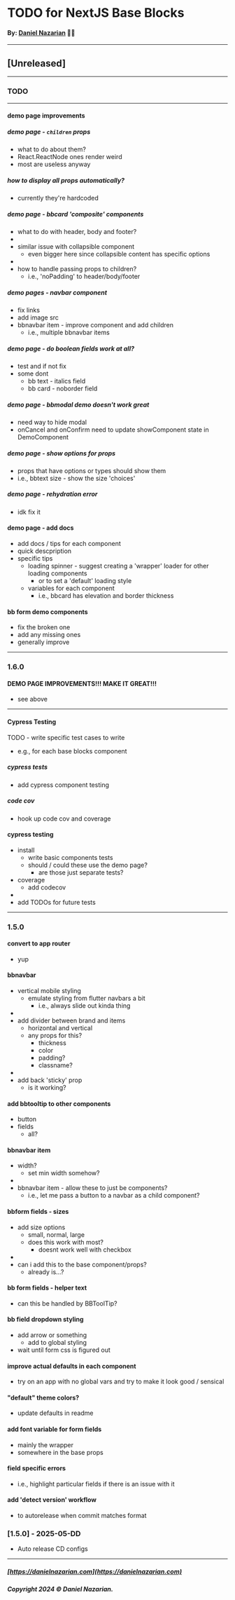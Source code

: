 # TODO for NextJS Base Blocks
#### By: [Daniel Nazarian](https://danielnazarian) 🐧👹

-------------------------------------------------------
## [Unreleased]
------
### TODO

----
#### demo page improvements


##### demo page - `children` props
- what to do about them?
- React.ReactNode ones render weird
- most are useless anyway


##### how to display all props automatically?
- currently they're hardcoded


##### demo page - bbcard 'composite' components
- what to do with header, body and footer?
-
- similar issue with collapsible component
  - even bigger here since collapsible content has specific options
-
- how to handle passing props to children?
  - i.e., 'noPadding' to header/body/footer


##### demo pages - navbar component
- fix links
- add image src
- bbnavbar item - improve component and add children
  - i.e., multiple bbnavbar items


##### demo page - do boolean fields work at all?
- test and if not fix
- some dont
  - bb text - italics field
  - bb card - noborder field


##### demo page - bbmodal demo doesn't work great
- need way to hide modal
- onCancel and onConfirm need to update showComponent state in DemoComponent



##### demo page - show options for props
- props that have options or types should show them
- i.e., bbtext size - show the size 'choices'


##### demo page - rehydration error
- idk fix it


#### demo page - add docs
- add docs / tips for each component
- quick descpription
- specific tips
  - loading spinner - suggest creating a 'wrapper' loader for other loading components
    - or to set a 'default' loading style
  - variables for each component
    - i.e., bbcard has elevation and border thickness





#### bb form demo components
- fix the broken one
- add any missing ones
- generally improve



----
### 1.6.0


#### DEMO PAGE IMPROVEMENTS!!! MAKE IT GREAT!!!
- see above



---


#### Cypress Testing


TODO - write specific test cases to write
- e.g., for each base blocks component


##### cypress tests
- add cypress component testing



##### code cov
- hook up code cov and coverage



#### cypress testing
- install
  - write basic components tests
  - should / could these use the demo page?
    - are those just separate tests?
- coverage
  - add codecov
-
- add TODOs for future tests



---
### 1.5.0


#### convert to app router
- yup



#### bbnavbar 
- vertical mobile styling
  - emulate styling from flutter navbars a bit
    - i.e., always slide out kinda thing
-
- add divider between brand and items
  - horizontal and vertical
  - any props for this?
    - thickness
    - color
    - padding?
    - classname?
-
- add back 'sticky' prop
  - is it working?


#### add bbtooltip to other components
- button
- fields
  - all?



#### bbnavbar item
- width?
  - set min width somehow?
-
- bbnavbar item - allow these to just be components?
  - i.e., let me pass a button to a navbar as a child component?









#### bbform fields - sizes
- add size options
  - small, normal, large
  - does this work with most?
    - doesnt work well with checkbox
-
- can i add this to the base component/props?
  - already is...?
  

#### bb form fields - helper text
- can this be handled by BBToolTip?


#### bb field dropdown styling
- add arrow or something
  - add to global styling
- wait until form css is figured out


#### improve actual defaults in each component
- try on an app with no global vars and try to make it look good / sensical




#### "default" theme colors?
- update defaults in readme



#### add font variable for form fields
- mainly the wrapper
- somewhere in the base props



#### field specific errors
- i.e., highlight particular fields if there is an issue with it





#### add 'detect version' workflow
- to autorelease when commit matches format




### [1.5.0] - 2025-05-DD
- Auto release CD configs
                                            
-------------------------------------------------------

##### [https://danielnazarian.com](https://danielnazarian.com)
##### Copyright 2024 © Daniel Nazarian.